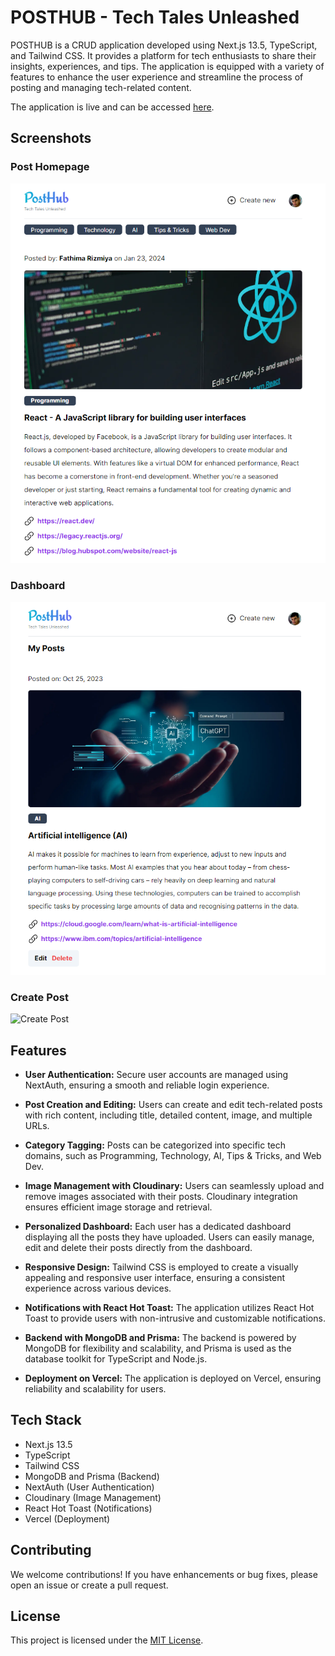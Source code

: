 # POSTHUB - Tech Tales Unleashed

POSTHUB is a CRUD application developed using Next.js 13.5, TypeScript, and Tailwind CSS. It provides a platform for tech enthusiasts to share their insights, experiences, and tips. The application is equipped with a variety of features to enhance the user experience and streamline the process of posting and managing tech-related content.

The application is live and can be accessed [here](https://post-hub-rizmiya.vercel.app/).


## Screenshots

### Post Homepage
![Post Homepage](/public/homepage.png)

### Dashboard
![Dashboard](/public/dashboard.png)

### Create Post
![Create Post](/public/createpost.png.png)



## Features

- **User Authentication:** Secure user accounts are managed using NextAuth, ensuring a smooth and reliable login experience.

- **Post Creation and Editing:** Users can create and edit tech-related posts with rich content, including title, detailed content, image, and multiple URLs.

- **Category Tagging:** Posts can be categorized into specific tech domains, such as Programming, Technology, AI, Tips & Tricks, and Web Dev.

- **Image Management with Cloudinary:** Users can seamlessly upload and remove images associated with their posts. Cloudinary integration ensures efficient image storage and retrieval.

- **Personalized Dashboard:** Each user has a dedicated dashboard displaying all the posts they have uploaded. Users can easily manage, edit and delete their posts directly from the dashboard.

- **Responsive Design:** Tailwind CSS is employed to create a visually appealing and responsive user interface, ensuring a consistent experience across various devices.

- **Notifications with React Hot Toast:** The application utilizes React Hot Toast to provide users with non-intrusive and customizable notifications.

- **Backend with MongoDB and Prisma:** The backend is powered by MongoDB for flexibility and scalability, and Prisma is used as the database toolkit for TypeScript and Node.js.

- **Deployment on Vercel:** The application is deployed on Vercel, ensuring reliability and scalability for users.

## Tech Stack

- Next.js 13.5
- TypeScript
- Tailwind CSS
- MongoDB and Prisma (Backend)
- NextAuth (User Authentication)
- Cloudinary (Image Management)
- React Hot Toast (Notifications)
- Vercel (Deployment)



## Contributing

We welcome contributions! If you have enhancements or bug fixes, please open an issue or create a pull request.

## License

This project is licensed under the [MIT License](https://github.com/rizmiya-ameen/Post-Hub?tab=MIT-1-ov-file).
